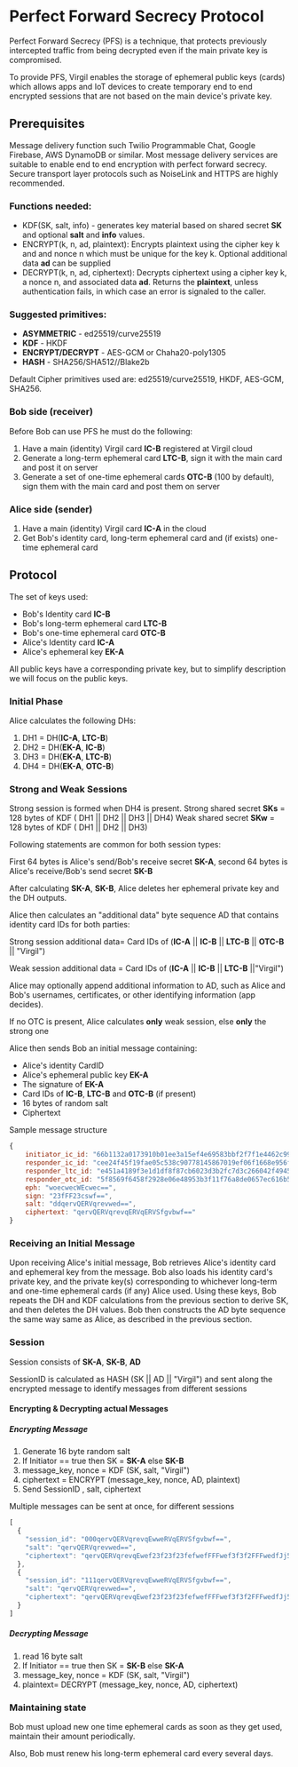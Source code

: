 # Perfect Forward Secrecy Protocol

Perfect Forward Secrecy (PFS) is a technique, that protects previously intercepted traffic from being decrypted even if the main private key is compromised. 

To provide PFS, Virgil enables the storage of ephemeral public keys (cards) which allows apps and IoT devices to create temporary end to end encrypted sessions that are not based on the main device's private key.


## Prerequisites

Message delivery function such Twilio Programmable Chat, Google Firebase, AWS DynamoDB or similar.
Most message delivery services are suitable to enable end to end encryption with perfect forward secrecy.
Secure transport layer protocols such as NoiseLink and HTTPS are highly recommended.

### Functions needed:

- KDF(SK, salt, info) - generates key material based on shared secret **SK** and optional **salt** and **info** values.
- ENCRYPT(k, n, ad, plaintext): Encrypts plaintext using the cipher key k and and nonce n which must be unique for the key k. Optional additional data **ad** can be supplied
- DECRYPT(k, n, ad, ciphertext): Decrypts ciphertext using a cipher key k, a nonce n, and associated data **ad**. Returns the **plaintext**, unless authentication fails, in which case an error is signaled to the caller.

### Suggested primitives:
- **ASYMMETRIC**  - ed25519/curve25519
- **KDF** - HKDF
- **ENCRYPT/DECRYPT** - AES-GCM or Chaha20-poly1305
- **HASH** - SHA256/SHA512//Blake2b

Default Cipher primitives used are: ed25519/curve25519, HKDF, AES-GCM, SHA256.

### Bob side (receiver)
Before Bob can use PFS he must do the following:

1. Have a main (identity) Virgil card **IC-B** registered at Virgil cloud
2. Generate a long-term ephemeral card **LTC-B**, sign it with the main card and post it on server
3. Generate a set of one-time ephemeral cards **OTC-B** (100 by default), sign them with the main card and post them on server

### Alice side (sender)
1. Have a main (identity) Virgil card **IC-A** in the cloud
2. Get Bob's identity card, long-term ephemeral card and (if exists) one-time ephemeral card

## Protocol

The set of keys used:

- Bob's Identity card **IC-B**
- Bob's long-term ephemeral card **LTC-B**
- Bob's one-time ephemeral card **OTC-B**
- Alice's Identity card **IC-A**
- Alice's ephemeral key **EK-A**

All public keys have a corresponding private key, but to simplify description we will focus on the public keys.

### Initial Phase

Alice calculates the following DHs:

1. DH1 = DH(**IC-A**, **LTC-B**)
2. DH2 = DH(**EK-A**, **IC-B**)
3. DH3 = DH(**EK-A**, **LTC-B**)
4. DH4 = DH(**EK-A**, **OTC-B**)

### Strong and Weak Sessions

Strong session is formed when DH4 is present.
Strong shared secret **SKs** = 128 bytes of KDF ( DH1 || DH2 || DH3 || DH4) 
Weak shared secret **SKw** = 128 bytes of KDF ( DH1 || DH2 || DH3)

Following statements are common for both session types:

First 64 bytes is Alice's send/Bob's receive secret **SK-A**, second 64 bytes is Alice's receive/Bob's send secret **SK-B**

After calculating **SK-A**, **SK-B**, Alice deletes her ephemeral private key and the DH outputs.

Alice then calculates an "additional  data" byte sequence AD that contains identity card IDs for both parties: 

Strong session additional data= Card IDs of (**IC-A** || **IC-B** || **LTC-B**  || **OTC-B** || "Virgil")

Weak session additional data = Card IDs of (**IC-A** || **IC-B** || **LTC-B** ||"Virgil")

Alice may optionally append additional information to AD, such as Alice and Bob's usernames, certificates, or other identifying information (app decides).

If no OTC is present, Alice calculates **only** weak session, else **only** the strong one

Alice then sends Bob an initial message containing:
- Alice's identity CardID
- Alice's ephemeral public key **EK-A**
- The signature of **EK-A**
- Card IDs of **IC-B**, **LTC-B** and **OTC-B**  (if present)
- 16 bytes of random salt
- Ciphertext

Sample message structure
```js
{
    initiator_ic_id: "66b1132a0173910b01ee3a15ef4e69583bbf2f7f1e4462c99efbe1b9ab5bf808",
    responder_ic_id: "cee24f45f19fae05c538c90778145867019ef06f1668e956f5ee1bca30b85b3c",
    responder_ltc_id: "e451a4189f3e1d1df8f87cb6023d3b2fc7d3c266042f4945532c25f9dfe34e8c",
    responder_otc_id: "5f8569f6458f2928e06e48953b3f11f76a8de0657ec616b5481b9b2343a62863",
    eph: "woecwecWEcwec==",
    sign: "23fFF23cswf==",
    salt: "ddqervQERVqrevwed==",
    ciphertext: "qervQERVqrevqERVqERVSfgvbwf=="
}
```

### Receiving an Initial Message

Upon receiving Alice's initial message, Bob retrieves Alice's identity card and ephemeral key from the message. Bob also loads his identity card's private key, and the private key(s) corresponding to whichever long-term and one-time ephemeral cards (if any) Alice used.
Using these keys, Bob repeats the DH and KDF calculations from the previous section to derive SK, and then deletes the DH values.
Bob then constructs the AD byte sequence the same way same as Alice, as described in the previous section. 


### Session

Session consists of **SK-A**, **SK-B**, **AD**

SessionID is calculated as HASH (SK || AD || "Virgil") and sent along the encrypted message to identify messages from different sessions

#### Encrypting & Decrypting actual Messages

##### Encrypting Message

1. Generate 16 byte random salt
2. If Initiator == true then SK = **SK-A** else **SK-B**
3. message_key, nonce = KDF (SK, salt, "Virgil")
4. ciphertext = ENCRYPT (message_key, nonce, AD, plaintext)
5. Send SessionID , salt, ciphertext

Multiple messages can be sent at once, for different sessions

```js
[
  {
    "session_id": "000qervQERVqrevqEwweRVqERVSfgvbwf==",
    "salt": "qervQERVqrevwed==",
    "ciphertext": "qervQERVqrevqEwef23f23f23fefwefFFFwef3f3f2FFFwedfJj5RVqERVSfgvbwf=="
  },
  {
    "session_id": "111qervQERVqrevqEwweRVqERVSfgvbwf==",
    "salt": "qervQERVqrevwed==",
    "ciphertext": "qervQERVqrevqEwef23f23f23fefwefFFFwef3f3f2FFFwedfJj5RVqERVSfgvbwf=="
  }
]
```

##### Decrypting Message

1. read 16 byte salt
2. If Initiator == true then SK = **SK-B** else **SK-A**
3. message_key, nonce = KDF (SK, salt, "Virgil")
4. plaintext= DECRYPT (message_key, nonce, AD, ciphertext)

### Maintaining state

Bob must upload new one time ephemeral cards as soon as they get used, maintain their amount periodically.

Also, Bob must renew his long-term ephemeral card every several days.
